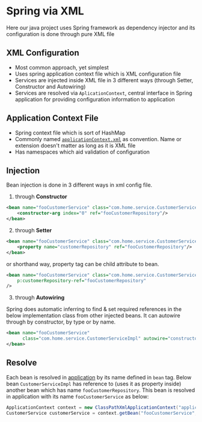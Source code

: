 # Spring via XML
Here our java project uses Spring framework as dependency injector and its configuration is done through pure XML file

## XML Configuration
- Most common approach, yet simplest
- Uses spring application context file which is XML configuration file
- Services are injected inside XML file in 3 different ways (through Setter, Constructor and Autowiring)
- Services are resolved via ``AplicationContext``, central interface in Spring application for providing configuration information to application


## Application Context File
- Spring context file which is sort of HashMap
- Commonly named [``applicationContext.xml``](src/main/resources/applicationContext.xml) as convention. Name or extension doesn't matter as long as it is XML file
- Has namespaces which aid validation of configuration

## Injection
Bean injection is done in 3 different ways in xml config file. 
1. through **Constructor**

```xml
<bean name="fooCustomerService" class="com.home.service.CustomerServiceImpl">
    <constructor-arg index="0" ref="fooCustomerRepository"/>
</bean>
```

2. through **Setter**
```xml
<bean name="fooCustomerService" class="com.home.service.CustomerServiceImpl">
    <property name="customerRepository" ref="fooCustomerRepository"/>
</bean>
```

or shorthand way, property tag can be child attribute to bean.

```xml
<bean name="fooCustomerService" class="com.home.service.CustomerServiceImpl"
    p:customerRepository-ref="fooCustomerRepository"
/>
```

3. through **Autowiring**

Spring does automatic inferring to find & set required references in the below implementation class from other injected beans. It can autowire through by constructor, by type or by name.

```xml
<bean name="fooCustomerService"
      class="com.home.service.CustomerServiceImpl" autowire="constructor">
</bean>
```

## Resolve
Each bean is resolved in [application](src/main/java/Application.java) by its name defined in ``bean`` tag.
Below bean ```CustomerServiceImpl``` has reference to (uses it as property inside) another bean which has name ```fooCustomerRepository```.
This bean is resolved in application with its name ```fooCustomerService``` as below: 
```java
ApplicationContext context = new ClassPathXmlApplicationContext("applicationContext.xml");
CustomerService customerService = context.getBean("fooCustomerService", CustomerService.class);
```
